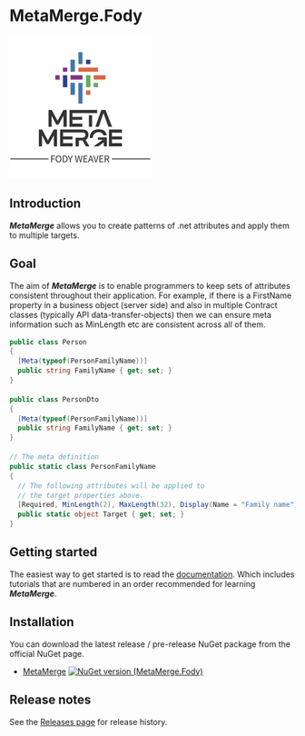 # MetaMerge.Fody
![](./Images/MetaMerge-Logo.png)

## Introduction
***MetaMerge*** allows you to create patterns of .net attributes and
apply them to multiple targets.

## Goal
The aim of ***MetaMerge*** is to enable programmers to keep sets of
attributes consistent throughout their application.  For example, if
there is a FirstName property in a business object (server side) and
also in multiple Contract classes (typically API data-transfer-objects)
then we can ensure meta information such as MinLength etc are consistent
across all of them.

```c#
public class Person
{
  [Meta(typeof(PersonFamilyName))]
  public string FamilyName { get; set; }
}

public class PersonDto
{
  [Meta(typeof(PersonFamilyName))]
  public string FamilyName { get; set; }
}

// The meta definition
public static class PersonFamilyName
{
  // The following attributes will be applied to
  // the target properties above.
  [Required, MinLength(2), MaxLength(32), Display(Name = "Family name")]
  public static object Target { get; set; }
}
```

## Getting started
The easiest way to get started is to read the [documentation](./Docs/README.md).
Which includes tutorials that are numbered in an order recommended
for learning ***MetaMerge***.

## Installation
You can download the latest release / pre-release NuGet package from
the official NuGet page.

* [MetaMerge](https://www.nuget.org/packages/MetaMerge.Fody) [![NuGet version (MetaMerge.Fody)](https://img.shields.io/nuget/v/MetaMerge.Fody.svg?style=flat-square)](https://www.nuget.org/packages/MetaMerge.Fody/)

## Release notes
See the [Releases page](./Docs/releases.md) for release history.